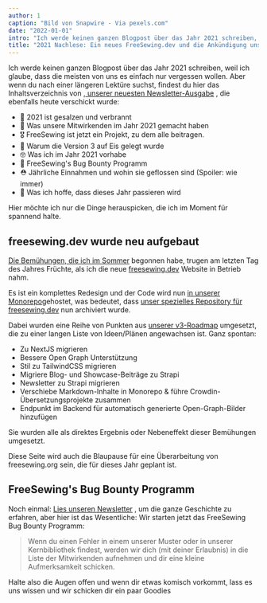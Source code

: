 ```yaml
---
author: 1
caption: "Bild von Snapwire - Via pexels.com"
date: "2022-01-01"
intro: "Ich werde keinen ganzen Blogpost über das Jahr 2021 schreiben, weil ich glaube, dass die meisten von uns es einfach nur vergessen wollen. Aber wenn du nach einer längeren Lektüre suchst, findest du hier das Inhaltsverzeichnis unserer letzten Newsletter-Ausgabe, die ebenfalls heute verschickt wurde:"
title: "2021 Nachlese: Ein neues FreeSewing.dev und die Ankündigung unseres Bug Bounty Programms"
---
```




Ich werde keinen ganzen Blogpost über das Jahr 2021 schreiben, weil ich glaube, dass die meisten von uns es einfach nur vergessen wollen. Aber wenn du nach einer längeren Lektüre suchst, findest du hier das Inhaltsverzeichnis von [, unserer neuesten Newsletter-Ausgabe](/newsletter/2022q1/) , die ebenfalls heute verschickt wurde:

- 🎉 2021 ist gesalzen und verbrannt
- 🧐 Was unsere Mitwirkenden im Jahr 2021 gemacht haben
- 🎖️ FreeSewing ist jetzt ein Projekt, zu dem alle beitragen.
- 🚧 Warum die Version 3 auf Eis gelegt wurde
- 🤓 Was ich im Jahr 2021 vorhabe
- 🐛 FreeSewing's Bug Bounty Programm
- ⛑️ Jährliche Einnahmen und wohin sie geflossen sind (Spoiler: wie immer)
- 🤞 Was ich hoffe, dass dieses Jahr passieren wird

Hier möchte ich nur die Dinge herauspicken, die ich im Moment für spannend halte.

## freesewing.dev wurde neu aufgebaut

[Die Bemühungen, die ich im Sommer](https://freesewing.dev/blog/project-2022) begonnen habe, trugen am letzten Tag des Jahres Früchte, als ich die neue [freesewing.dev](https://freesewing.dev/blog/project-2022) Website in Betrieb nahm.

Es ist ein komplettes Redesign und der Code wird nun [in unserer Monorepo](https://github.com/freesewing/freesewing)gehostet, was bedeutet, dass [unser spezielles Repository für freesewing.dev](https://github.com/freesewing/freesewing.dev) nun archiviert wurde.

Dabei wurden eine Reihe von Punkten aus [unserer v3-Roadmap](https://github.com/freesewing/freesewing/discussions/1278) umgesetzt, die zu einer langen Liste von Ideen/Plänen angewachsen ist. Ganz spontan:

- Zu NextJS migrieren
- Bessere Open Graph Unterstützung
- Stil zu TailwindCSS migrieren
- Migriere Blog- und Showcase-Beiträge zu Strapi
- Newsletter zu Strapi migrieren
- Verschiebe Markdown-Inhalte in Monorepo & führe Crowdin-Übersetzungsprojekte zusammen
- Endpunkt im Backend für automatisch generierte Open-Graph-Bilder hinzufügen

Sie wurden alle als direktes Ergebnis oder Nebeneffekt dieser Bemühungen umgesetzt.

Diese Seite wird auch die Blaupause für eine Überarbeitung von freesewing.org sein, die für dieses Jahr geplant ist.

## FreeSewing's Bug Bounty Programm

Noch einmal: [Lies unseren Newsletter](/newsletter/2022q1/) , um die ganze Geschichte zu erfahren, aber hier ist das Wesentliche: Wir starten jetzt das FreeSewing Bug Bounty Programm:

> Wenn du einen Fehler in einem unserer Muster oder in unserer Kernbibliothek findest, werden wir dich (mit deiner Erlaubnis) in die Liste der Mitwirkenden aufnehmen und dir eine kleine Aufmerksamkeit schicken.

Halte also die Augen offen und wenn dir etwas komisch vorkommt, lass es uns wissen [](https://discord.freesewing.org/) und wir schicken dir ein paar Goodies

